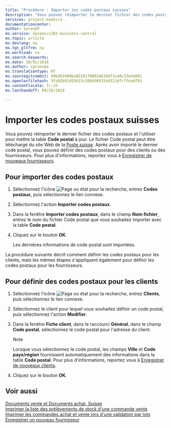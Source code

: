 ```yaml
---
title: "Procédure : Importer les codes postaux suisses"
description: "Vous pouvez réimporter le dernier fichier des codes postaux et l'utiliser pour mettre la table **Code postal** à jour. Le fichier Code postal peut être téléchargé du site Web de la Poste suisse. Après avoir importé le dernier code postal, vous pouvez définir des codes postaux pour des clients ou des fournisseurs."
services: project-madeira
documentationcenter: 
author: SorenGP
ms.service: dynamics365-business-central
ms.topic: article
ms.devlang: na
ms.tgt_pltfrm: na
ms.workload: na
ms.search.keywords: 
ms.date: 10/01/2018
ms.author: sgroespe
ms.translationtype: HT
ms.sourcegitcommit: 9dbd92409ba02281f008246194f3ce0c53e4e001
ms.openlocfilehash: 3fa93b91455615c586b969334d321dfcffeadf91
ms.contentlocale: fr-ch
ms.lasthandoff: 09/28/2018

---
```

# <a name="import-swiss-post-codes"></a>Importer les codes postaux suisses
Vous pouvez réimporter le dernier fichier des codes postaux et l'utiliser pour mettre la table **Code postal** à jour. Le fichier Code postal peut être téléchargé du site Web de la [Poste suisse](https://go.microsoft.com/fwlink/?LinkId=150292). Après avoir importé le dernier code postal, vous pouvez définir des codes postaux pour des clients ou des fournisseurs. Pour plus d'informations, reportez vous à [Enregistrer de nouveaux fournisseurs](../../purchasing-how-register-new-vendors.md).  

## <a name="to-import-post-codes"></a>Pour importer des codes postaux  

1.  Sélectionnez l'icône ![Page ou état pour la recherche](../../media/ui-search/search_small.png "Page ou état pour la recherche"), entrez **Codes postaux**, puis sélectionnez le lien connexe.  
2.  Sélectionnez l'action **Importer codes postaux**.  
3.  Dans la fenêtre **Importer codes postaux**, dans le champ **Nom fichier**, entrez le nom du fichier Code postal que vous souhaitez importer avec la table **Code postal**.  
4.  Cliquez sur le bouton **OK**.  

    Les dernières informations de code postal sont importées.  

La procédure suivante décrit comment définir les codes postaux pour les clients, mais les mêmes étapes s'appliquent également pour définir les codes postaux pour les fournisseurs.  

## <a name="to-define-post-codes-for-customers"></a>Pour définir des codes postaux pour les clients  

1.  Sélectionnez l'icône ![Page ou état pour la recherche](../../media/ui-search/search_small.png "icône Page ou état pour la recherche"), entrez **Clients**, puis sélectionnez le lien connexe.  
2.  Sélectionnez le client pour lequel vous souhaitez définir un code postal, puis sélectionnez l'action **Modifier**.  
3.  Dans la fenêtre **Fiche client**, dans le raccourci **Général**, dans le champ **Code postal**, sélectionnez le code postal pour l'adresse du client.  

    > [!NOTE]  
    >  Lorsque vous sélectionnez le code postal, les champs **Ville** et **Code pays/région** fournissent automatiquement des informations dans la table **Code postal**. Pour plus d'informations, reportez vous à [Enregistrer de nouveaux clients](../../sales-how-register-new-customers.md).  

4.  Cliquez sur le bouton **OK**.  

## <a name="see-also"></a>Voir aussi   
 [Documents vente et Documents achat, Suisse](swiss-purchase-documents-and-sales-documents.md)   
 [Imprimer la liste des prélèvements de stock d'une commande vente](how-to-print-an-inventory-picking-list-from-a-sales-order.md)   
 [Imprimer les commandes achat et vente lors d'une validation par lots](how-to-print-sales-and-purchase-orders-during-batch-posting.md)   
 [Enregistrer un nouveau fournisseur](../../purchasing-how-register-new-vendors.md)  

